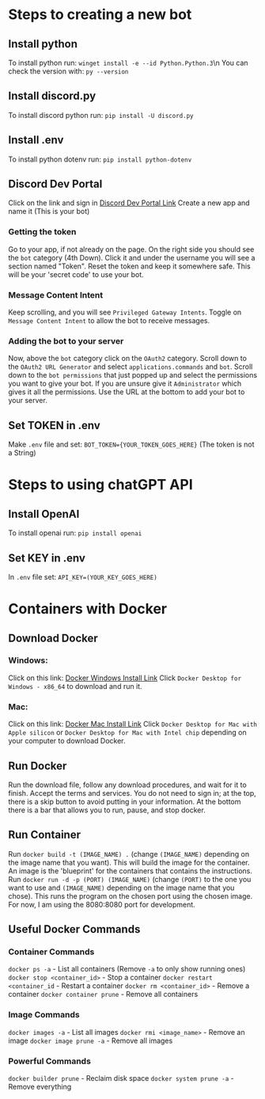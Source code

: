 # Steps to creating a new bot
## Install python
To install python run: `winget install -e --id Python.Python.3`\n
You can check the version with: `py --version`
## Install discord.py
To install discord python run: `pip install -U discord.py`
## Install .env
To install python dotenv run: `pip install python-dotenv`
## Discord Dev Portal
Click on the link and sign in [Discord Dev Portal Link](https://discord.com/developers/applications)
Create a new app and name it (This is your bot)
### Getting the token
Go to your app, if not already on the page. On the right side you should see the `bot` category (4th Down). Click it and under the username you will see a section named "Token". Reset the token and keep it somewhere safe. This will be your 'secret code' to use your bot.
### Message Content Intent
Keep scrolling, and you will see `Privileged Gateway Intents`. Toggle on `Message Content Intent` to allow the bot to receive messages.
### Adding the bot to your server
Now, above the `bot` category click on the `OAuth2` category. Scroll down to the `OAuth2 URL Generator` and select `applications.commands` and `bot`. Scroll down to the `bot permissions` that just popped up and select the permissions you want to give your bot. If you are unsure give it `Administrator` which gives it all the permissions. Use the URL at the bottom to add your bot to your server.
## Set TOKEN in .env
Make `.env` file and set: `BOT_TOKEN={YOUR_TOKEN_GOES_HERE}`
(The token is not a String)
# Steps to using chatGPT API
## Install OpenAI
To install openai run: `pip install openai`
## Set KEY in .env
In `.env` file set: `API_KEY=(YOUR_KEY_GOES_HERE)`
# Containers with Docker
## Download Docker
### Windows:
Click on this link: [Docker Windows Install Link](https://docs.docker.com/desktop/setup/install/windows-install/)
Click `Docker Desktop for Windows - x86_64` to download and run it.
### Mac:
Click on this link: [Docker Mac Install Link](https://docs.docker.com/desktop/setup/install/mac-install/)
Click `Docker Desktop for Mac with Apple silicon` or `Docker Desktop for Mac with Intel chip` depending on your computer to download Docker.
## Run Docker
Run the download file, follow any download procedures, and wait for it to finish. Accept the terms and services. You do not need to sign in; at the top, there is a skip button to avoid putting in your information. At the bottom there is a bar that allows you to run, pause, and stop docker.
## Run Container
Run `docker build -t (IMAGE_NAME) .` (change `(IMAGE_NAME)` depending on the image name that you want). This will build the image for the container. An image is the 'blueprint' for the containers that contains the instructions.
Run `docker run -d -p (PORT) (IMAGE_NAME)` (change `(PORT)` to the one you want to use and `(IMAGE_NAME)` depending on the image name that you chose). This runs the program on the chosen port using the chosen image. For now, I am using the 8080:8080 port for development.
## Useful Docker Commands
### Container Commands
`docker ps -a` - List all containers (Remove `-a` to only show running ones)
`docker stop <container_id>` - Stop a container
`docker restart <container_id` - Restart a container
`docker rm <container_id>` - Remove a container
`docker container prune` - Remove all containers
### Image Commands
`docker images -a` - List all images
`docker rmi <image_name>` - Remove an image
`docker image prune -a` - Remove all images
### Powerful Commands
`docker builder prune` - Reclaim disk space
`docker system prune -a` - Remove everything
